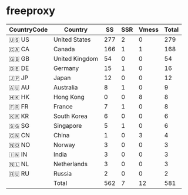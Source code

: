 # freeproxy

|CountryCode|Country|SS|SSR|Vmess|Total|
|  ----  | ----  |  ----  | ----  |  ----  | ----  |
|🇺🇸 US|United States|277|2|0|279|
|🇨🇦 CA|Canada|166|1|1|168|
|🇬🇧 GB|United Kingdom|54|0|0|54|
|🇩🇪 DE|Germany|15|1|0|16|
|🇯🇵 JP|Japan|12|0|0|12|
|🇦🇺 AU|Australia|8|1|0|9|
|🇭🇰 HK|Hong Kong|0|0|8|8|
|🇫🇷 FR|France|7|1|0|8|
|🇰🇷 KR|South Korea|6|0|0|6|
|🇸🇬 SG|Singapore|5|1|0|6|
|🇨🇳 CN|China|1|0|3|4|
|🇳🇴 NO|Norway|3|0|0|3|
|🇮🇳 IN|India|3|0|0|3|
|🇳🇱 NL|Netherlands|3|0|0|3|
|🇷🇺 RU|Russia|2|0|0|2|
||Total|562|7|12|581|
